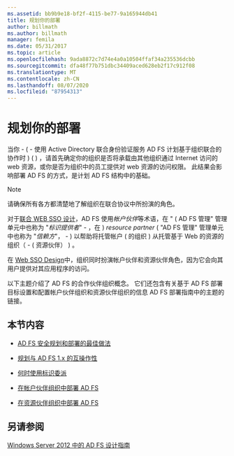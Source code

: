 ```yaml
---
ms.assetid: bb9b9e18-bf2f-4115-be77-9a165944db41
title: 规划你的部署
author: billmath
ms.author: billmath
manager: femila
ms.date: 05/31/2017
ms.topic: article
ms.openlocfilehash: 9ada8872c7d74e4a0a10504ffaf34a235536dcbb
ms.sourcegitcommit: dfa48f77b751dbc34409aced628eb2f17c912f08
ms.translationtype: MT
ms.contentlocale: zh-CN
ms.lasthandoff: 08/07/2020
ms.locfileid: "87954313"
---
```

# <a name="planning-your-deployment"></a>规划你的部署

当你 \- \( \- 使用 Active Directory 联合身份验证服务 AD FS 计划基于组织联合的协作时 \) \( \) ，请首先确定你的组织是否将承载由其他组织通过 Internet 访问的 web 资源，或你是否为组织中的员工提供对 web 资源的访问权限。 此结果会影响部署 AD FS 的方式，是计划 AD FS 结构中的基础。

> [!NOTE]
> 请确保所有各方都清楚地了解组织在联合协议中所扮演的角色。

对于[联合 WEB SSO 设计](Federated-Web-SSO-Design.md)，AD FS 使用*帐户伙伴*等术语，在 " \( AD FS 管理" 管理单元中也称为 "*标识提供者*" \- ，在 \) *resource partner* \( "AD FS 管理" 管理单元中也称为 "*信赖方*"， \- \) 以帮助将托管帐户 \( 的组织 \) 从托管基于 Web 的资源的组织（ \- \( 资源伙伴） \) 。

在 [Web SSO Design](Web-SSO-Design.md)中，组织同时扮演帐户伙伴和资源伙伴角色，因为它会向其用户提供对其应用程序的访问。

以下主题介绍了 AD FS 的合作伙伴组织概念。 它们还包含有关基于 AD FS 部署目标设置和配置帐户伙伴组织和资源伙伴组织的信息 AD FS 部署指南中的主题的链接。

## <a name="in-this-section"></a>本节内容

-   [AD FS 安全规划和部署的最佳做法](Best-Practices-for-Secure-Planning-and-Deployment-of-AD-FS.md)

-   [规划与 AD FS 1.x 的互操作性](Planning-for-Interoperability-with-AD-FS-1.x.md)

-   [何时使用标识委派](When-to-Use-Identity-Delegation.md)

-   [在帐户伙伴组织中部署 AD FS](Deploying-AD-FS-in-the-Account-Partner-Organization-2012.md)

-   [在资源伙伴组织中部署 AD FS](Deploying-AD-FS-in-the-Resource-Partner-Organization-2012.md)

## <a name="see-also"></a>另请参阅
[Windows Server 2012 中的 AD FS 设计指南](AD-FS-Design-Guide-in-Windows-Server-2012.md)


